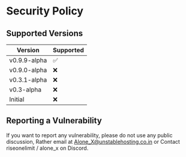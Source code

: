 # Security Policy

## Supported Versions

| Version | Supported          |
| ------- | ------------------ |
| v0.9.9-alpha | :white_check_mark:|
| v0.9.0-alpha | :x: |
| v0.3.1-alpha | :x: |
| v0.3-alpha   | :x: |
| Initial | :x:                |

## Reporting a Vulnerability

If you want to report any vulnerability, please do not use any public discussion, Rather email at Alone_X@unstablehosting.co.in or Contact riseonelimit / alone_x on Discord.

